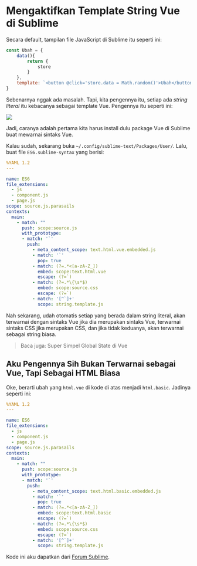 # Mengaktifkan Template String Vue di Sublime

Secara default, tampilan file JavaScript di Sublime itu seperti ini:

```javascript
const Ubah = {
	data(){
		return {
			store
		}
	},
	template: `<button @click='store.data = Math.random()'>Ubah</button>`
}
```

Sebenarnya nggak ada masalah. Tapi, kita pengennya itu, setiap ada _string literal_ itu kebacanya sebagai template Vue. Pengennya itu seperti ini:

![](https://i.ibb.co/jMPJXZB/image.png)

Jadi, caranya adalah pertama kita harus install dulu package Vue di Sublime buat mewarnai sintaks Vue.

Kalau sudah, sekarang buka `~/.config/sublime-text/Packages/User/`. Lalu, buat file `ES6.sublime-syntax` yang berisi:

```yaml
%YAML 1.2
---

name: ES6
file_extensions:
  - js
  - component.js
  - page.js
scope: source.js.parasails
contexts:
  main:
    - match: ""
      push: scope:source.js
      with_prototype:
      - match: '`'
        push:
          - meta_content_scope: text.html.vue.embedded.js
          - match: '`'
            pop: true
          - match: (?=.*<[a-zA-Z_])
            embed: scope:text.html.vue
            escape: (?=`)
          - match: (?=.*\{\s*$)
            embed: scope:source.css
            escape: (?=`)
          - match: '[^`]+'
            scope: string.template.js
```

Nah sekarang, udah otomatis setiap yang berada dalam string literal, akan terwarnai dengan sintaks Vue jika dia merupakan sintaks Vue, terwarnai sintaks CSS jika merupakan CSS, dan jika tidak keduanya, akan terwarnai sebagai string biasa.

> Baca juga: <router-link to='/post/global-state-vue'>Super Simpel Global State di Vue</router-link>

## Aku Pengennya Sih Bukan Terwarnai sebagai Vue, Tapi Sebagai HTML Biasa

Oke, berarti ubah yang `html.vue` di kode di atas menjadi `html.basic`. Jadinya seperti ini:

```yaml
%YAML 1.2
---

name: ES6
file_extensions:
  - js
  - component.js
  - page.js
scope: source.js.parasails
contexts:
  main:
    - match: ""
      push: scope:source.js
      with_prototype:
      - match: '`'
        push:
          - meta_content_scope: text.html.basic.embedded.js
          - match: '`'
            pop: true
          - match: (?=.*<[a-zA-Z_])
            embed: scope:text.html.basic
            escape: (?=`)
          - match: (?=.*\{\s*$)
            embed: scope:source.css
            escape: (?=`)
          - match: '[^`]+'
            scope: string.template.js
```

Kode ini aku dapatkan dari [Forum Sublime](https://forum.sublimetext.com/t/how-to-enable-css-highlighting-in-template-literal-strings/45264/6).